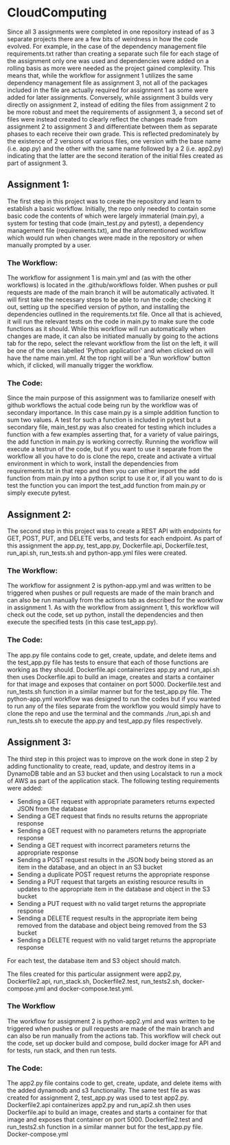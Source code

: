 # CloudComputing
Since all 3 assignments were completed in one repository instead of as 3 separate projects there are a few bits of weirdness in how the code evolved. For example, in the case of the dependency management file requirements.txt rather than creating a separate such file for each stage of the assignment only one was used and dependencies were added on a rolling basis as more were needed as the project gained complexiity. This means that, while the workflow for assignment 1 utilizes the same dependency management file as assignment 3, not all of the packages included in the file are actually required for assignment 1 as some were added for later assignments. Conversely, while assignment 3 builds very directly on assignment 2, instead of editing the files from assignment 2 to be more robust and meet the requirements of assignment 3, a second set of files were instead created to clearly reflect the changes made from assignment 2 to assignment 3 and differentiate between them as separate phases to each receive their own grade. This is reflected predominately by the existence of 2 versions of various files, one version with the base name (i.e. app.py) and the other with the same name followed by a 2 (i.e. app2.py) indicating that the latter are the second iteration of the initial files created as part of assignment 3. 

## Assignment 1:
The first step in this project was to create the repository and learn to establish a basic workflow. Initially, the repo only needed to contain some basic code the contents of which were largely immaterial (main.py), a system for testing that code (main_test.py and pytest), a dependency management file (requirements.txt), and the aforementioned workflow which would run when changes were made in the repository or when manually prompted by a user. 

### The Workflow:
The workflow for assignment 1 is main.yml and (as with the other workflows) is located in the .github/workflows folder. When pushes or pull requests are made of the main branch it will be automatically activated. It will first take the necessary steps to be able to run the code; checking it out, setting up the specified version of python, and installing the dependencies outlined in the requirements.txt file. Once all that is achieved, it will run the relevant tests on the code in main.py to make sure the code functions as it should. While this workflow will run automatically when changes are made, it can also be initiated manually by going to the actions tab for the repo, select the relevant workflow from the list on the left, it will be one of the ones labelled 'Python application' and when clicked on will have the name main.yml. At the top right will be a 'Run workflow' button which, if clicked, will manually trigger the workflow. 

### The Code: 
Since the main purpose of this assignment was to familiarize oneself with github workflows the actual code being run by the workflow was of secondary importance. In this case main.py is a simple addition function to sum two values. A test for such a function is included in pytest but a secondary file, main_test.py was also created for testing which includes a function with a few examples asserting that, for a variety of value pairings, the add function in main.py is working correctly. Running the workflow will execute a testrun of the code, but if you want to use it separate from the workflow all you have to do is clone the repo, create and activate a virtual environment in which to work, install the dependencies from requirements.txt in that repo and then you can either import the add function from main.py into a python script to use it or, if all you want to do is test the function you can import the test_add function from main.py or simply execute pytest. 

## Assignment 2: 
The second step in this project was to create a REST API with endpoints for GET, POST, PUT, and DELETE verbs, and tests for each endpoint. As part of this assignment the app.py, test_app.py, Dockerfile.api, Dockerfile.test, run_api.sh, run_tests.sh and python-app.yml files were created. 

### The Workflow: 
The workflow for assignment 2 is python-app.yml and was written to be triggered when pushes or pull requests are made of the main branch and can also be run manually from the actions tab as described for the workflow in assignment 1. As with the workflow from assignment 1, this workflow will check out the code, set up python, install the dependencies and then execute the specified tests (in this case test_app.py). 

### The Code: 
The app.py file contains code to get, create, update, and delete items and the test_app.py file has tests to ensure that each of those functions are working as they should. Dockerfile.api containerizes app.py and run_api.sh then uses Dockerfile.api to build an image, creates and starts a container for that image and exposes that container on port 5000. Dockerfile.test and run_tests.sh function in a similar manner but for the test_app.py file. The python-app.yml workflow was designed to run the codes but if you wanted to run any of the files separate from the workflow you would simply have to clone the repo and use the terminal and the commands ./run_api.sh and run_tests.sh to execute the app.py and test_app.py files respectively. 

## Assignment 3: 
The third step in this project was to improve on the work done in step 2 by adding functionality to create, read, update, and destroy items in a DynamoDB table and an S3 bucket and then using Localstack to run a mock of AWS as part of the application stack. The following testing requirements were added: 

- Sending a GET request with appropriate parameters returns expected JSON from the database
- Sending a GET request that finds no results returns the appropriate response
- Sending a GET request with no parameters returns the appropriate response
- Sending a GET request with incorrect parameters returns the appropriate response
- Sending a POST request results in the JSON body being stored as an item in the database, and an object in an S3 bucket
- Sending a duplicate POST request returns the appropriate response
- Sending a PUT request that targets an existing resource results in updates to the appropriate item in the database and object in the S3 bucket
- Sending a PUT request with no valid target returns the appropriate response
- Sending a DELETE request results in the appropriate item being removed from the database and object being removed from the S3 bucket
- Sending a DELETE request with no valid target returns the appropriate response

For each test, the database item and S3 object should match.

The files created for this particular assignment were app2.py, Dockerfile2.api, run_stack.sh, Dockerfile2.test, run_tests2.sh, docker-compose.yml and docker-compose.test.yml. 

### The Workflow
The workflow for assignment 2 is python-app2.yml and was written to be triggered when pushes or pull requests are made of the main branch and can also be run manually from the actions tab. This workflow will check out the code, set up docker build and compose, build docker image for API and for tests, run stack, and then run tests. 

### The Code: 
The app2.py file contains code to get, create, update, and delete items with the added dynamodb and s3 functionality. The same test file as was created for assignment 2, test_app.py 
was used to test app2.py. Dockerfile2.api containerizes app2.py and run_api2.sh then uses Dockerfile.api to build an image, creates and starts a container for that image and exposes that container on port 5000. Dockerfile2.test and run_tests2.sh function in a similar manner but for the test_app.py file. Docker-compose.yml 
